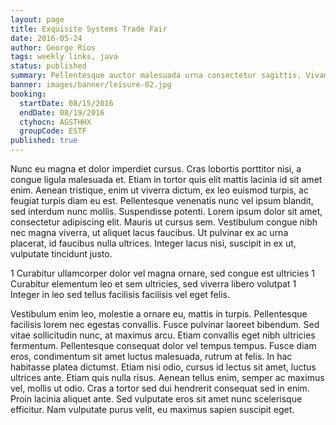 ```yaml
---
layout: page
title: Exquisite Systems Trade Fair
date: 2016-05-24
author: George Rios
tags: weekly links, java
status: published
summary: Pellentesque auctor malesuada urna consectetur sagittis. Vivamus hendrerit.
banner: images/banner/leisure-02.jpg
booking:
  startDate: 08/15/2016
  endDate: 08/19/2016
  ctyhocn: AGSTHHX
  groupCode: ESTF
published: true
---
```

Nunc eu magna et dolor imperdiet cursus. Cras lobortis porttitor nisi, a congue ligula malesuada et. Etiam in tortor quis elit mattis lacinia id sit amet enim. Aenean tristique, enim ut viverra dictum, ex leo euismod turpis, ac feugiat turpis diam eu est. Pellentesque venenatis nunc vel ipsum blandit, sed interdum nunc mollis. Suspendisse potenti. Lorem ipsum dolor sit amet, consectetur adipiscing elit. Mauris ut cursus sem. Vestibulum congue nibh nec magna viverra, ut aliquet lacus faucibus. Ut pulvinar ex ac urna placerat, id faucibus nulla ultrices. Integer lacus nisi, suscipit in ex ut, vulputate tincidunt justo.

1 Curabitur ullamcorper dolor vel magna ornare, sed congue est ultricies
1 Curabitur elementum leo et sem ultricies, sed viverra libero volutpat
1 Integer in leo sed tellus facilisis facilisis vel eget felis.

Vestibulum enim leo, molestie a ornare eu, mattis in turpis. Pellentesque facilisis lorem nec egestas convallis. Fusce pulvinar laoreet bibendum. Sed vitae sollicitudin nunc, at maximus arcu. Etiam convallis eget nibh ultricies fermentum. Pellentesque consequat dolor vel tempus tempus. Fusce diam eros, condimentum sit amet luctus malesuada, rutrum at felis. In hac habitasse platea dictumst. Etiam nisi odio, cursus id lectus sit amet, luctus ultrices ante. Etiam quis nulla risus. Aenean tellus enim, semper ac maximus vel, mollis ut odio. Cras a tortor sed dui hendrerit consequat sed in enim. Proin lacinia aliquet ante. Sed vulputate eros sit amet nunc scelerisque efficitur. Nam vulputate purus velit, eu maximus sapien suscipit eget.
